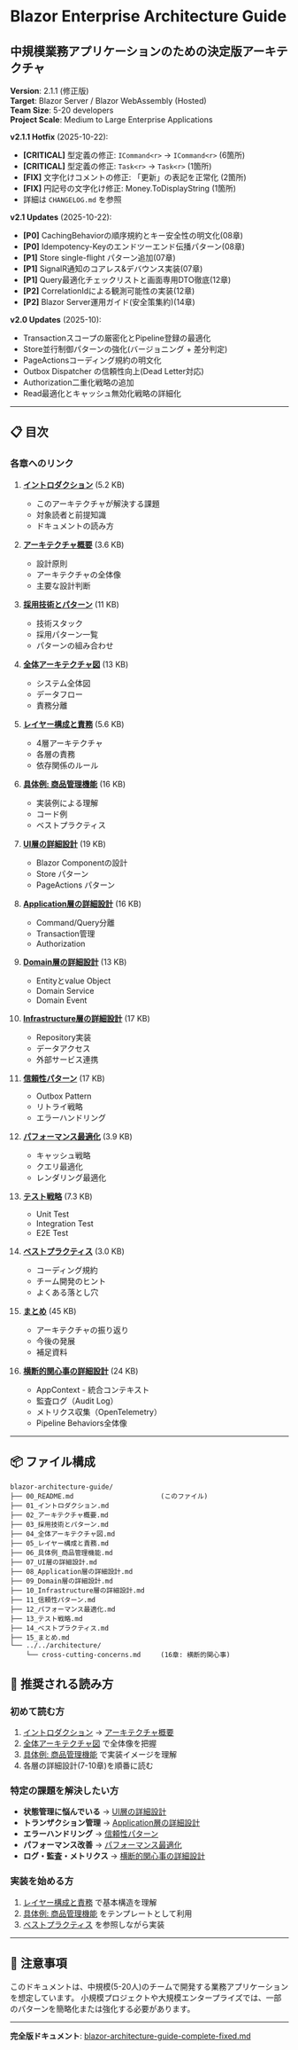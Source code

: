 # Blazor Enterprise Architecture Guide
## 中規模業務アプリケーションのための決定版アーキテクチャ

**Version**: 2.1.1 (修正版)  
**Target**: Blazor Server / Blazor WebAssembly (Hosted)  
**Team Size**: 5-20 developers  
**Project Scale**: Medium to Large Enterprise Applications

**v2.1.1 Hotfix** (2025-10-22):
- **[CRITICAL]** 型定義の修正: `ICommand<r>` → `ICommand<r>` (6箇所)
- **[CRITICAL]** 型定義の修正: `Task<r>` → `Task<r>` (1箇所)
- **[FIX]** 文字化けコメントの修正: 「更新」の表記を正常化 (2箇所)
- **[FIX]** 円記号の文字化け修正: Money.ToDisplayString (1箇所)
- 詳細は `CHANGELOG.md` を参照

**v2.1 Updates** (2025-10-22):
- **[P0]** CachingBehaviorの順序規約とキー安全性の明文化(08章)
- **[P0]** Idempotency-Keyのエンドツーエンド伝播パターン(08章)
- **[P1]** Store single-flight パターン追加(07章)
- **[P1]** SignalR通知のコアレス&デバウンス実装(07章)
- **[P1]** Query最適化チェックリストと画面専用DTO徹底(12章)
- **[P2]** CorrelationIdによる観測可能性の実装(12章)
- **[P2]** Blazor Server運用ガイド(安全策集約)(14章)

**v2.0 Updates** (2025-10):
- Transactionスコープの厳密化とPipeline登録の最適化
- Store並行制御パターンの強化(バージョニング + 差分判定)
- PageActionsコーディング規約の明文化
- Outbox Dispatcher の信頼性向上(Dead Letter対応)
- Authorization二重化戦略の追加
- Read最適化とキャッシュ無効化戦略の詳細化

---

## 📋 目次

### 各章へのリンク

1. **[イントロダクション](01_イントロダクション.md)** (5.2 KB)
   - このアーキテクチャが解決する課題
   - 対象読者と前提知識
   - ドキュメントの読み方

2. **[アーキテクチャ概要](02_アーキテクチャ概要.md)** (3.6 KB)
   - 設計原則
   - アーキテクチャの全体像
   - 主要な設計判断

3. **[採用技術とパターン](03_採用技術とパターン.md)** (11 KB)
   - 技術スタック
   - 採用パターン一覧
   - パターンの組み合わせ

4. **[全体アーキテクチャ図](04_全体アーキテクチャ図.md)** (13 KB)
   - システム全体図
   - データフロー
   - 責務分離

5. **[レイヤー構成と責務](05_レイヤー構成と責務.md)** (5.6 KB)
   - 4層アーキテクチャ
   - 各層の責務
   - 依存関係のルール

6. **[具体例: 商品管理機能](06_具体例_商品管理機能.md)** (16 KB)
   - 実装例による理解
   - コード例
   - ベストプラクティス

7. **[UI層の詳細設計](07_UI層の詳細設計.md)** (19 KB)
   - Blazor Componentの設計
   - Store パターン
   - PageActions パターン

8. **[Application層の詳細設計](08_Application層の詳細設計.md)** (16 KB)
   - Command/Query分離
   - Transaction管理
   - Authorization

9. **[Domain層の詳細設計](09_Domain層の詳細設計.md)** (13 KB)
   - Entityとvalue Object
   - Domain Service
   - Domain Event

10. **[Infrastructure層の詳細設計](10_Infrastructure層の詳細設計.md)** (17 KB)
    - Repository実装
    - データアクセス
    - 外部サービス連携

11. **[信頼性パターン](11_信頼性パターン.md)** (17 KB)
    - Outbox Pattern
    - リトライ戦略
    - エラーハンドリング

12. **[パフォーマンス最適化](12_パフォーマンス最適化.md)** (3.9 KB)
    - キャッシュ戦略
    - クエリ最適化
    - レンダリング最適化

13. **[テスト戦略](13_テスト戦略.md)** (7.3 KB)
    - Unit Test
    - Integration Test
    - E2E Test

14. **[ベストプラクティス](14_ベストプラクティス.md)** (3.0 KB)
    - コーディング規約
    - チーム開発のヒント
    - よくある落とし穴

15. **[まとめ](15_まとめ.md)** (45 KB)
    - アーキテクチャの振り返り
    - 今後の発展
    - 補足資料

16. **[横断的関心事の詳細設計](../../architecture/cross-cutting-concerns.md)** (24 KB)
    - AppContext - 統合コンテキスト
    - 監査ログ（Audit Log）
    - メトリクス収集（OpenTelemetry）
    - Pipeline Behaviors全体像

---

## 📦 ファイル構成

```
blazor-architecture-guide/
├── 00_README.md                      (このファイル)
├── 01_イントロダクション.md
├── 02_アーキテクチャ概要.md
├── 03_採用技術とパターン.md
├── 04_全体アーキテクチャ図.md
├── 05_レイヤー構成と責務.md
├── 06_具体例_商品管理機能.md
├── 07_UI層の詳細設計.md
├── 08_Application層の詳細設計.md
├── 09_Domain層の詳細設計.md
├── 10_Infrastructure層の詳細設計.md
├── 11_信頼性パターン.md
├── 12_パフォーマンス最適化.md
├── 13_テスト戦略.md
├── 14_ベストプラクティス.md
├── 15_まとめ.md
└── ../../architecture/
    └── cross-cutting-concerns.md     (16章: 横断的関心事)
```

## 🚀 推奨される読み方

### 初めて読む方
1. [イントロダクション](01_イントロダクション.md) → [アーキテクチャ概要](02_アーキテクチャ概要.md)
2. [全体アーキテクチャ図](04_全体アーキテクチャ図.md) で全体像を把握
3. [具体例: 商品管理機能](06_具体例_商品管理機能.md) で実装イメージを理解
4. 各層の詳細設計(7-10章)を順番に読む

### 特定の課題を解決したい方
- **状態管理に悩んでいる** → [UI層の詳細設計](07_UI層の詳細設計.md)
- **トランザクション管理** → [Application層の詳細設計](08_Application層の詳細設計.md)
- **エラーハンドリング** → [信頼性パターン](11_信頼性パターン.md)
- **パフォーマンス改善** → [パフォーマンス最適化](12_パフォーマンス最適化.md)
- **ログ・監査・メトリクス** → [横断的関心事の詳細設計](../../architecture/cross-cutting-concerns.md)

### 実装を始める方
1. [レイヤー構成と責務](05_レイヤー構成と責務.md) で基本構造を理解
2. [具体例: 商品管理機能](06_具体例_商品管理機能.md) をテンプレートとして利用
3. [ベストプラクティス](14_ベストプラクティス.md) を参照しながら実装

---

## 📝 注意事項

このドキュメントは、中規模(5-20人)のチームで開発する業務アプリケーションを想定しています。
小規模プロジェクトや大規模エンタープライズでは、一部のパターンを簡略化または強化する必要があります。

---

**完全版ドキュメント**: [blazor-architecture-guide-complete-fixed.md](../blazor-architecture-guide-complete-fixed.md)
